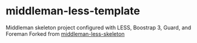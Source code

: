 middleman-less-template
=======================

Middleman skeleton project configured with LESS, Boostrap 3, Guard, and Foreman
Forked from [middleman-less-skeleton](https://github.com/baconpat/middleman-less-skeleton)